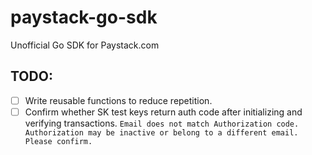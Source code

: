 # paystack-go-sdk
Unofficial Go SDK for Paystack.com


## TODO:
- [ ] Write reusable functions to reduce repetition.
- [ ] Confirm whether SK test keys return auth code after initializing and verifying transactions. `Email does not match Authorization code. Authorization may be inactive or belong to a different email. Please confirm.`
